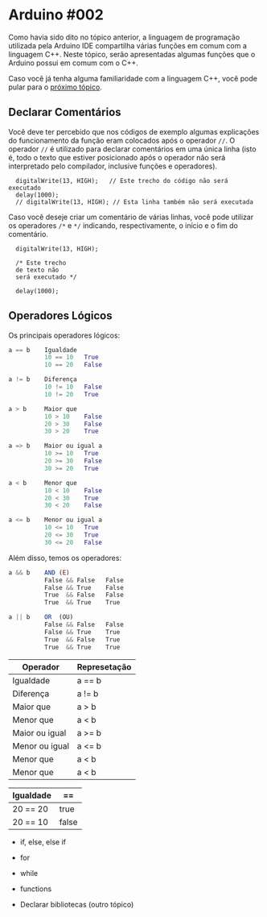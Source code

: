 # Arduino #002

Como havia sido dito no tópico anterior, a linguagem de programação utilizada pela Arduino IDE compartilha várias funções em comum com a linguagem C++. Neste tópico, serão apresentadas algumas funções que o Arduino possui em comum com o C++.

Caso você já tenha alguma familiaridade com a linguagem C++, você pode pular para o [próximo tópico](https://github.com/italohdc/arduino-101/blob/master/Arduino-003.md).

## Declarar Comentários

Você deve ter percebido que nos códigos de exemplo algumas explicações do funcionamento da função eram colocados após o operador ``//``. O operador ``//`` é utilizado para declarar comentários em uma única linha (isto é, todo o texto que estiver posicionado após o operador não será interpretado pelo compilador, inclusive funções e operadores).

```arduino
  digitalWrite(13, HIGH);   // Este trecho do código não será executado
  delay(1000);
  // digitalWrite(13, HIGH); // Esta linha também não será executada
```

Caso você deseje criar um comentário de várias linhas, você pode utilizar os operadores ``/*`` e ``*/`` indicando, respectivamente, o início e o fim do comentário.

```arduino
  digitalWrite(13, HIGH);
  
  /* Este trecho
  de texto não
  será executado */
  
  delay(1000);
```

## Operadores Lógicos

Os principais operadores lógicos:

```python
a == b    Igualdade
          10 == 10   True
          10 == 20   False

a != b    Diferença
          10 != 10   False
          10 != 20   True

a > b     Maior que
          10 > 10    False
          20 > 30    False
          30 > 20    True

a => b    Maior ou igual a
          10 >= 10   True
          20 >= 30   False
          30 >= 20   True

a < b     Menor que
          10 < 10    False
          20 < 30    True
          30 < 20    False

a <= b    Menor ou igual a
          10 <= 10   True
          20 <= 30   True
          30 <= 20   False
```

Além disso, temos os operadores:

```js
a && b    AND (E)
          False && False   False
          False && True    False
          True  && False   False
          True  && True    True

a || b    OR  (OU)
          False && False   False
          False && True    True
          True  && False   True
          True  && True    True
```

|Operador|Represetação|
|---|---|
|Igualdade|a == b|
|Diferença|a != b|
|Maior que|a > b|
|Menor que|a < b|
|Maior ou igual|a >= b|
|Menor ou igual|a <= b|
|Menor que|a < b|
|Menor que|a < b|

|Igualdade|==|
|---|---|
|20 == 20|true|
|20 == 10|false|

* if, else, else if
* for
* while
* functions

* Declarar bibliotecas (outro tópico)
